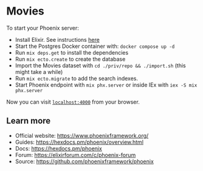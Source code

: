 # Movies

To start your Phoenix server:

  * Install Elixir. See instructions [here](https://elixir-lang.org/install.html)
  * Start the Postgres Docker container with: `docker compose up -d`
  * Run `mix deps.get` to install the dependencies
  * Run `mix ecto.create` to create the database
  * Import the Movies dataset with `cd ./priv/repo && ./import.sh` (this might take a while)
  * Run `mix ecto.migrate` to add the search indexes.
  * Start Phoenix endpoint with `mix phx.server` or inside IEx with `iex -S mix phx.server`

Now you can visit [`localhost:4000`](http://localhost:4000) from your browser.

## Learn more

  * Official website: https://www.phoenixframework.org/
  * Guides: https://hexdocs.pm/phoenix/overview.html
  * Docs: https://hexdocs.pm/phoenix
  * Forum: https://elixirforum.com/c/phoenix-forum
  * Source: https://github.com/phoenixframework/phoenix
